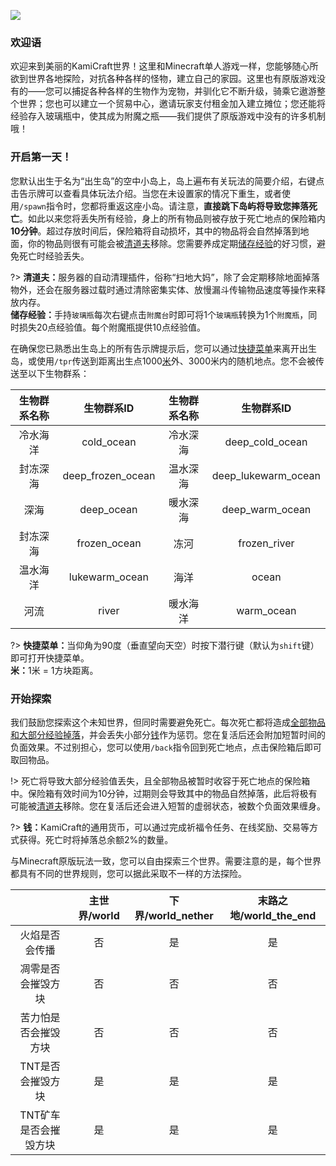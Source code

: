 ![](https://shop.io.mi-img.com/app/shop/img?id=shop_115d9f73ff298dfd5214843b961cf201.jpeg)

### 欢迎语

欢迎来到美丽的KamiCraft世界！这里和Minecraft单人游戏一样，您能够随心所欲到世界各地探险，对抗各种各样的怪物，建立自己的家园。这里也有原版游戏没有的——您可以捕捉各种各样的生物作为宠物，并驯化它不断升级，骑乘它遨游整个世界；您也可以建立一个贸易中心，邀请玩家支付租金加入建立摊位；您还能将经验存入玻璃瓶中，使其成为附魔之瓶——我们提供了原版游戏中没有的许多机制哦！

### 开启第一天！

您默认出生于名为“出生岛”的空中小岛上，岛上遍布有关玩法的简要介绍，右键点击告示牌可以查看具体玩法介绍。当您在未设置家的情况下重生，或者使用`/spawn`指令时，您都将重返这座小岛。请注意，**直接跳下岛屿将导致您摔落死亡**。如此以来您将<span id="dropitems">丢失</span>所有经验，身上的所有物品则被存放于死亡地点的保险箱内**10分钟**。超过存放时间后，保险箱将自动损坏，其中的物品将会自然掉落到地面，你的物品则很有可能会被<a class="tooltip" href="#/Tutorials/firstday?id=clearlagg">清道夫</a>移除。您需要养成定期<a class="tooltip" href="#/Tutorials/firstday?id=savexp">储存经验</a>的好习惯，避免死亡时经验丢失。

?> <span id="clearlagg" style="font-weight:bold">清道夫：</span>服务器的自动清理插件，俗称“扫地大妈”，除了会定期移除地面掉落物外，还会在服务器过载时通过清除密集实体、放慢漏斗传输物品速度等操作来释放内存。<br/><span id="savexp" style="font-weight:bold">储存经验：</span>手持`玻璃瓶`每次右键点击`附魔台`时即可将1个`玻璃瓶`转换为1个`附魔瓶`，同时损失20点经验值。每个附魔瓶提供10点经验值。

在确保您已熟悉出生岛上的所有告示牌提示后，您可以通过<a class="tooltip" href="#/Tutorials/firstday?id=menu">快捷菜单</a>来离开出生岛，或使用`/tpr`传送到距离出生点1000<a class="tooltip" href="#/Tutorials/firstday?id=meter">米</a>外、3000米内的随机地点。您不会被传送至以下生物群系：

|生物群系名称|生物群系ID|生物群系名称|生物群系ID|
|:--:|:--:|:--:|:--:|
|冷水海洋|cold_ocean|冷水深海|deep_cold_ocean|
|封冻深海|deep_frozen_ocean|温水深海|deep_lukewarm_ocean|
|深海|deep_ocean|暖水深海|deep_warm_ocean|
|封冻深海|frozen_ocean|冻河|frozen_river|
|温水海洋|lukewarm_ocean|海洋|ocean|
|河流|river|暖水海洋|warm_ocean|

?> <span id="menu" style="font-weight:bold">快捷菜单：</span>当仰角为90度（垂直望向天空）时按下潜行键（默认为`shift`键）即可打开快捷菜单。<br/><span id="meter" style="font-weight:bold">米：</span>1米 = 1方块距离。

### 开始探索

我们鼓励您探索这个未知世界，但同时需要避免死亡。每次死亡都将造成<a class="tooltip" href="#/Tutorials/firstday?id=dropitems">全部物品和大部分经验掉落</a>，并会丢失小部分<a class="tooltip" href="#/Tutorials/firstday?id=money">钱</a>作为惩罚。您在复活后还会附加短暂时间的负面效果。不过别担心，您可以使用`/back`指令回到死亡地点，点击保险箱后即可取回物品。

!> 死亡将导致大部分经验值丢失，且全部物品被暂时收容于死亡地点的保险箱中。保险箱有效时间为10分钟，过期则会导致其中的物品自然掉落，此后将极有可能被<a class="tooltip" href="#/Tutorials/firstday?id=clearlagg">清道夫</a>移除。您在复活后还会进入短暂的虚弱状态，被数个负面效果缠身。

?> <span id="money" style="font-weight:bold">钱：</span>KamiCraft的通用货币，可以通过完成祈福令任务、在线奖励、交易等方式获得。死亡时将掉落总余额2%的数量。

与Minecraft原版玩法一致，您可以自由探索三个世界。需要注意的是，每个世界都具有不同的世界规则，您可以据此采取不一样的方法探险。

||主世界/world|下界/world_nether|末路之地/world_the_end|
|:--:|:--:|:--:|:--:|
|火焰是否会传播|否|是|是|
|凋零是否会摧毁方块|否|否|否|
|苦力怕是否会摧毁方块|否|否|否|
|TNT是否会摧毁方块|是|是|是|
|TNT矿车是否会摧毁方块|是|是|是|
